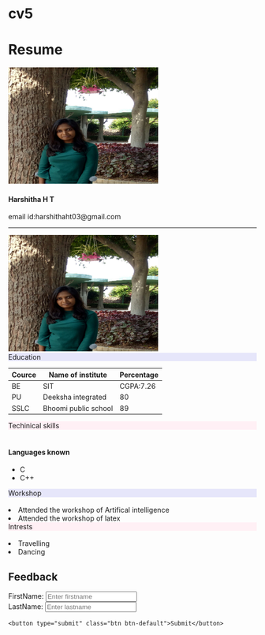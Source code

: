 # cv5

<html lang="en">
<head>
  <title>Bootstrap Example</title>
  <meta charset="utf-8">
  <meta name="viewport" content="width=device-width, initial-scale=1">
  <link rel="stylesheet" href="https://maxcdn.bootstrapcdn.com/bootstrap/3.4.0/css/bootstrap.min.css">
  <script src="https://ajax.googleapis.com/ajax/libs/jquery/3.4.0/jquery.min.js"></script>
  <script src="https://maxcdn.bootstrapcdn.com/bootstrap/3.4.0/js/bootstrap.min.js"></script>
</head>
<body>
  
<div class="container">
  <h1>Resume</h1>
  
</div>

<div class="media">
    <div class="media-left">
      <img src="harshitha.jpg" class="img-rounded" alt="Harshitha's profile pic" width="304" height="236"> 
    </div>
    <div class="media-body">
      <h4 class="media-heading">Harshitha H T</h4>
      <p>email id:harshithaht03@gmail.com</p>
    </div>
  </div>
  <hr>


<div class="container">
        
 <img src="harshitha.jpg" class="img-rounded" alt="Harshitha's profile pic" width="304" height="236">  
</div>

<div class="container-fluid">
  <div class="row">
    <div class="col-sm-4" style="background-color:lavender;">Education</div>

<div class="container">
            
  <table class="table table-bordered">
    <thead>
      <tr>
        <th>Cource</th>
        <th>Name of institute</th>
        <th>Percentage</th>
      </tr>
    </thead>
    <tbody>
      <tr>
        <td>BE</td>
        <td>SIT</td>
        <td>CGPA:7.26</td>
      </tr>
      <tr>
        <td>PU</td>
        <td>Deeksha integrated</td>
        <td>80</td>
      </tr>
      <tr>
        <td>SSLC</td>
        <td>Bhoomi public school</td>
        <td>89</td>
      </tr>
    </tbody>
  </table>
</div>
    <div class="col-sm-4" style="background-color:lavenderblush;">Techinical skills</div>
<div class="container">
	<br>
  <h4>Languages known</h4>
  
  <ul class="list-group">
    <li class="list-group-item">C <span class="badge"></li>
    <li class="list-group-item">C++ <span class="badge"></li>
    
  </ul>
</div>
   
   <div class="col-sm-4" style="background-color:lavender;"> Workshop </div>
<br>
<li>Attended the workshop of Artifical intelligence </li>
<li>Attended the workshop of latex </li>


 

<div class="col-sm-4" style="background-color:lavenderblush;"> Intrests </div>
<br>
<li>Travelling</li>
<li>Dancing</li>


<div class="container">
  <h2>Feedback </h2>
  <form action="/action_page.php">
    <div class="form-group">
      <label for="firstname">FirstName:</label>
      <input type="firsname" class="form-control" id="firstname" placeholder="Enter firstname" name="firstname">
    </div>
    <div class="form-group">
      <label for="pwd">LastName:</label>
      <input type="lastname" class="form-control" id="lastname" placeholder="Enter lastname" name="lastname">
    </div>
    
    <button type="submit" class="btn btn-default">Submit</button>
  </form>
</div>
</body>
</html>



